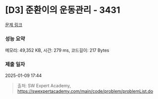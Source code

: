 # [D3] 준환이의 운동관리 - 3431 

[문제 링크](https://swexpertacademy.com/main/code/problem/problemDetail.do?contestProbId=AWE_ZXcqAAMDFAV2) 

### 성능 요약

메모리: 49,352 KB, 시간: 279 ms, 코드길이: 217 Bytes

### 제출 일자

2025-01-09 17:44



> 출처: SW Expert Academy, https://swexpertacademy.com/main/code/problem/problemList.do